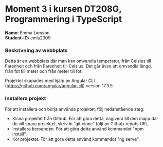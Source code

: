 # Moment 3 i kursen DT208G, Programmering i TypeScript
**Namn:** Emma Larsson\
**Student-ID:** emla2309

### Beskrivning av webbplats
Detta är en webbplats där man kan omvandla temperatur, från Celsius till Farenheit och från Farenheit till Celsius. Det går även att omvandla längd, från fot till meter och från meter till fot.

Projektet skapades med hjälp av Angular CLI (https://github.com/angular/angular-cli) version 17.3.5.

### Installera projekt

För att installera och börja använda projektet, följ nedanstående steg:
* Klona projektet från Github. För att göra detta, nagivera till den mapp där du vill spara projektet, skriv in "git clone" följt av Github-repots URL.
* Installera beroenden. För att göra detta använd kommandot "npm install".
* Kör projektet. För att göra detta använd kommandot "ng serve".